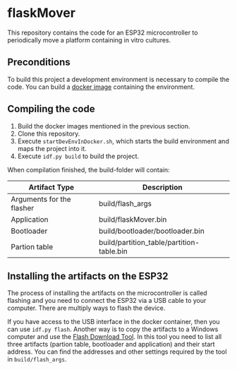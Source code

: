 # flaskMover

This repository contains the code for an ESP32 microcontroller to periodically move a platform containing in vitro cultures.

## Preconditions

To build this project a development environment is necessary to compile the code. You can build a [docker image](https://github.com/tederer/esp32dev) containing the environment.

## Compiling the code

1. Build the docker images mentioned in the previous section.
2. Clone this repository.
3. Execute `startDevEnvInDocker.sh`, which starts the build environment and maps the project into it.
4. Execute `idf.py build` to build the project.

When compilation finished, the build-folder will contain:

| Artifact Type | Description |
| ----------- | ----------- |
| Arguments for the flasher |  build/flash_args |
| Application | build/flaskMover.bin |
| Bootloader | build/bootloader/bootloader.bin |
| Partion table | build/partition_table/partition-table.bin |

## Installing the artifacts on the ESP32

The process of installing the artifacts on the microcontroller is called flashing and you need to connect the ESP32 via a USB cable to your computer. There are multiply ways to flash the device. 

If you have access to the USB interface in the docker container, then you can use `idf.py flash`. Another way is to copy the artifacts to a Windows computer and use the [Flash Download Tool](https://docs.espressif.com/projects/esp-test-tools/en/latest/esp32/production_stage/tools/flash_download_tool.html). In this tool you need to list all three artifacts (partion table, bootloader and application) and their start address. You can find the addresses and other settings required by the tool in `build/flash_args`.
